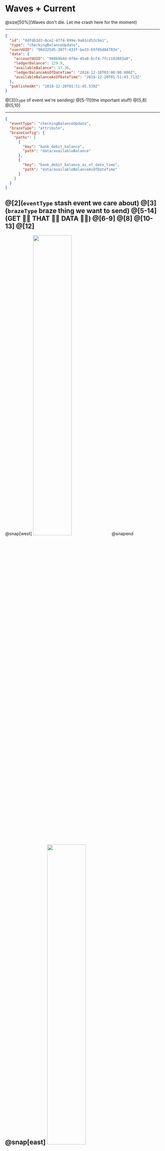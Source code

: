 # Waves + Current
@size[50%](Waves don't die. Let me crash here for the moment)

---

```json
{
  "id": "0dfdb3d3-0ce2-47f4-899e-9a01cd52c9a1",
  "type": "checkingBalanceUpdate",
  "userUUID": "98d325d5-307f-433f-be33-65f05d04783e",
  "data": {
    "accountUUID": "988b9b4d-6f6e-45a8-bcf4-7fc1192603a0",
    "ledgerBalance": 129.9,
    "availableBalance": 37.36,
    "ledgerBalanceAsOfDateTime": "2018-12-18T03:00:00.000Z",
    "availableBalanceAsOfDateTime": "2018-12-20T01:51:43.713Z"
  },
  "publishedAt": "2018-12-20T01:51:45.539Z"
}
```
@[3](`type` of event we're sending)
@[5-11](the important stuff)
@[5,8]
@[5,10]

---

```json
{
  "eventType": "checkingBalanceUpdate",
  "brazeType": "attribute",
  "brazeConfig": {
    "paths": [
      {
        "key": "bank_debit_balance",
        "path": "data/availableBalance"
      },
      {
        "key": "bank_debit_balance_as_of_date_time",
        "path": "data/availableBalanceAsOfDateTime"
      }
    ]
  }
}
```
@[2](`eventType` stash event we care about)
@[3](`brazeType` braze thing we want to send)
@[5-14](GET 👏🏼 THAT 👏🏼 DATA 👏🏼)
@[6-9]
@[8]
@[10-13]
@[12]
---

@snap[west]
<img src="assets/example/full_event.png" style="height: 50%; width: 50%; border: 0; box-shadow: none !important; background: none !important;"/>
@snapend

@snap[east]
<img src="assets/example/full_converter.png" style="height: 50%; width: 50%; border: 0; box-shadow: none !important; background: none !important;"/>
@snapend
---

---?image=assets/gifs/charlie.gif
---?image=assets/gifs/ballmer.gif
---?image=assets/gifs/charlie.gif
---?image=assets/gifs/ballmer.gif
---

## Darion Miller or John Denver?
<img src="assets/jd_darion/jd_darion.jpg" style="height: 50%; width: 50%; border: 0; box-shadow: none !important; background: none !important;"/>
---

## DM or JD?
<img src="assets/jd_darion/darion_1.png" style="height: 40%; width: 40%; border: 0; box-shadow: none !important; background: none !important;"/>
---

@snap[west]
<img src="assets/jd_darion/darion_1.png" style="height: 40%; width: 40%; border: 0; box-shadow: none !important; background: none !important;"/>
@snapend

@snap[east]
@size[1.5em](Darion Miller)
@snapend
---

## DM or JD?
<img src="assets/jd_darion/jd_1.png" style="height: 40%; width: 40%; border: 0; box-shadow: none !important; background: none !important;"/>
---

@snap[west]
<img src="assets/jd_darion/jd_1.png" style="height: 75%; width: 75%; border: 0; box-shadow: none !important; background: none !important;"/>
@snapend

@snap[east]
@size[1.5em](Darion Miller)
@snapend
---

## DM or JD?
<img src="assets/jd_darion/darion_2.png" style="height: 40%; width: 40%; border: 0; box-shadow: none !important; background: none !important;"/>
---

@snap[west]
<img src="assets/jd_darion/darion_2.png" style="height: 100%; width: 100%; border: 0; box-shadow: none !important; background: none !important;"/>
@snapend

@snap[east]
@size[1.5em](Darion Miller)
@snapend
---

## Agenda

* Data

* Bank platform

---?image=assets/gifs/charlie.gif
---

## Data
---

<img src="assets/core_values.png" style="height: 100%; width: 100%;"/>
---

<img src="assets/data_driven.png" style="height: 100%; width: 100%;"/>
---

<img src="assets/friends/pramod.png" style="height: 40%; width: 40%;"/>
---

<img src="assets/platform_architecture_1.png" style="height: 65%; width: 65%;"/>
---

## Data LAKE
<img src="assets/data_lake.png" style="height: 75%; width: 75%;"/>
---

### ITS A LAKE... OF Data
<img src="assets/data_lake.png" style="height: 50%; width: 50%; border: 0; box-shadow: none !important; background: none !important;"/>

@ul
- @size[65%](centralizes all of our data)
- @size[65%](mixpanel, braze, plaid, green dot, backend events)
- @size[65%](use case driven views)
@ulend

---?image=assets/gifs/ballmer.gif
---

## DM or JD?
<img src="assets/jd_darion/jd_2.png" style="height: 40%; width: 40%; border: 0; box-shadow: none !important; background: none !important;"/>
---

@snap[west]
<img src="assets/jd_darion/jd_2.png" style="height: 100%; width: 100%; border: 0; box-shadow: none !important; background: none !important;"/>
@snapend

@snap[east]
@size[1.5em](John Denver)
@snapend
---

## DM or JD?
<img src="assets/jd_darion/darion_4.png" style="height: 40%; width: 40%; border: 0; box-shadow: none !important; background: none !important;"/>
---

@snap[west]
<img src="assets/jd_darion/darion_4.png" style="height: 40%; width: 40%; border: 0; box-shadow: none !important; background: none !important;"/>
@snapend

@snap[east]
@size[1.5em](John Denver)
@snapend

---?image=assets/gifs/charlie.gif
---

## Bank Platform

@ul
- Green Dot ✅
- We're not really the source of truth for anything
- API Calls + Events
@ulend
---

### Service View
<img src="assets/checking/checking_overview.png" style="height: 100%; width: 100%;"/>
---

### Webhooks
<img src="assets/checking/webhooks.png" style="height: 52%; width: 52%;"/>
---

<img src="assets/checking/checking_0.png" style="height: 75%; width: 75%;"/>
---

<img src="assets/platform_architecture_3.png" style="height: 100%; width: 100%;"/>
---

<img src="assets/checking/platform_architecture_6.png" style="height: 100%; width: 100%;"/>
---
<img src="assets/checking/platform_architecture_7.png" style="height: 100%; width: 100%;"/>
---
<img src="assets/checking/platform_architecture_8.png" style="height: 100%; width: 100%;"/>
---
<img src="assets/checking/platform_architecture_10.png" style="height: 100%; width: 100%;"/>
---
<img src="assets/opt_in_out.png" style="height: 100%; width: 100%;"/>

---?image=assets/gifs/ballmer.gif
---

## DM or JD?
<img src="assets/jd_darion/darion_3.png" style="height: 40%; width: 40%; border: 0; box-shadow: none !important; background: none !important;"/>
---

@snap[west]
<img src="assets/jd_darion/darion_3.png" style="height: 100%; width: 100%; border: 0; box-shadow: none !important; background: none !important;"/>
@snapend

@snap[east]
@size[1.5em](Darion Miller)
@snapend
---

## DM or JD?
<img src="assets/jd_darion/jd_3.png" style="height: 40%; width: 40%; border: 0; box-shadow: none !important; background: none !important;"/>
---

@snap[west]
<img src="assets/jd_darion/jd_3.png" style="height: 90%; width: 90%; border: 0; box-shadow: none !important; background: none !important;"/>
@snapend

@snap[east]
@size[1.5em](Darion Miller)
@snapend
---

## Questions

😬

